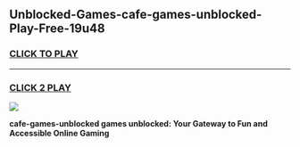 
## Unblocked-Games-cafe-games-unblocked-Play-Free-19u48
<h3>
<a href="https://premium76.site?title=cafe-games-unblocked&ref=20A">CLICK TO PLAY</a></h3>
<hr>

<h3>
<a href="https://premium76.site?title=cafe-games-unblocked&ref=20A">CLICK 2 PLAY</a>
  
</h3>

<a href="https://premium76.site?title=cafe-games-unblocked&ref=20A"><img src="https://clearcache.store/games.png"></a>


**cafe-games-unblocked games unblocked: Your Gateway to Fun and Accessible Online Gaming**
